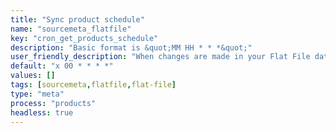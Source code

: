 ```yaml
---
title: "Sync product schedule"
name: "sourcemeta_flatfile"
key: "cron_get_products_schedule"
description: "Basic format is &quot;MM HH * * *&quot;"
user_friendly_description: "When changes are made in your Flat File data source, we can set an hourly time to check for changes. This can be set for which ever minute on the hour best suits your workflow."
default: "x 00 * * * *"
values: []
tags: [sourcemeta,flatfile,flat-file]
type: "meta"
process: "products"
headless: true
---
```

